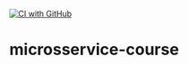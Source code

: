 [![CI with GitHub](https://github.com/FelipeFelipeRenan/microsservice-course/actions/workflows/docker-publish.yml/badge.svg)](https://github.com/FelipeFelipeRenan/microsservice-course/actions/workflows/docker-publish.yml)

# microsservice-course
